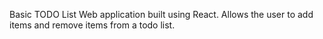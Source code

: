 Basic TODO List Web application built using React. Allows the
user to add items and remove items from a todo list. 
